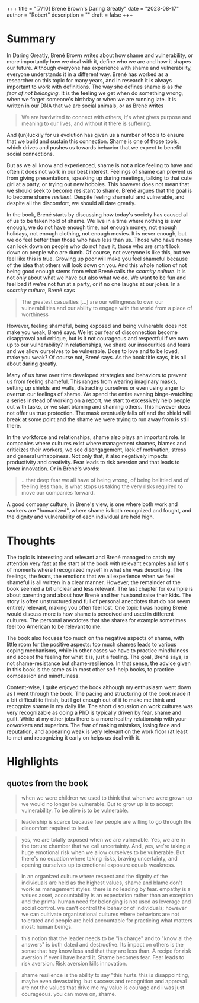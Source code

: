 +++
title = "[7/10] Brené Brown's Daring Greatly"
date = "2023-08-17"
author = "Robert"
description = ""
draft = false
+++

# Summary

In Daring Greatly, Brené Brown writes about how shame and vulnerability, or more
importantly how we deal with it, define who we are and how it shapes our future.
Although everyone has experience with shame and vulnerability, everyone
understands it in a different way. Brené has worked as a researcher on this
topic for many years, and  in research it is always important to work with
definitions. The way she defines shame is as *the fear of not belonging*. It is
the feeling we get when do something wrong, when we forget someone's birthday or
when we are running late. It is written in our DNA that we are social animals,
or as Brené writes

> We are hardwired to connect with others, it's what gives purpose and meaning to
our lives, and without it there is suffering.

And (un)luckily for us evolution has given us a number of tools to ensure that
we build and sustain this connection. Shame is one of those tools, which drives and
pushes us towards behavior that we expect to benefit social connections. 

But as we all know and experienced, shame is not a nice feeling to have and
often it does not work in our best interest. Feelings of shame can prevent us
from giving presentations, speaking up during meetings, talking to that cute
girl at a party, or trying out new hobbies. This however does not mean that we
should seek to become resistant to shame. Brené argues that the goal is to
become shame *resilient*. Despite feeling shameful and vulnerable, and despite
all the discomfort, we should all dare greatly. 

In the book, Brené starts by discussing how today's society has caused all
of us to be taken hold of shame. We live in a time where nothing is ever enough,
we do not have enough time, not enough money, not enough holidays, not enough
clothing, not enough movies. It is never enough, but we do feel better than
those who have less than us. Those who have money can look down on people who
do not have it, those who are smart look down on people who are dumb. Of course,
not everyone is like this, but we feel like this is true. Growing up poor will
make you feel shameful because of the idea that others will look down on you.
And this whole notion of not being good enough stems from what Brené calls the
*scarcity culture*. It is not only about what we have but also what we do. We
want to be fun and feel bad if we're not fun at a party, or if no one laughs at
our jokes. In a *scarcity culture*, Brené says

> The greatest casualties [...] are our willingness to own our vulnerabilities
and our ability to engage with the world from a place of worthiness

However, feeling shameful, being exposed and being vulnerable does not make you
weak, Brené says. We let our fear of disconnection become disapproval and
critique, but is it not courageous and respectful if we own up to our
vulnerability? In relationships, we share our insecurities and fears and we allow
ourselves to be vulnerable. Does to love and to be loved, make you weak? Of
course not, Brené says. As the book title says, it is all about daring greatly.

Many of us have over time developed strategies and behaviors to prevent us from
feeling shameful. This ranges from wearing imaginary masks, setting up shields
and walls, distracting ourselves or even using anger to overrun our feelings of
shame. We spend the entire evening binge-watching a series instead of working on
a report, we start to excessively help people out with tasks, or we start
blaming and shaming others. This however does not offer us true protection. The
mask eventually falls off and the shield will break at some point and the shame
we were trying to run away from is still there. 

In the workforce and relationships, shame also plays an important role. In
companies where cultures exist where management shames, blames and criticizes
their workers, we see disengagement, lack of motivation, stress and general
unhappiness. Not only that, it also negatively impacts productivity and
creativity. Fear leads to risk aversion and that leads to lower innovation. Or
in Brené's words:

> ...that deep fear we all have of being wrong, of being belittled and of feeling
less than, is what stops us taking the very risks required to move our companies
forward.

A good company culture, in Brene's view, is one where both work and workers are
"humanized", where shame is both recognized and fought, and the dignity and
vulnerability of each individual are held high. 

# Thoughts

The topic is interesting and relevant and Brené managed to catch my attention
very fast at the start of the book with relevant examples and lot's of moments
where I recognized myself in what she was describing. The feelings, the fears,
the emotions that we all experience when we feel shameful is all written in a
clear manner. However, the remainder of the book seemed a bit unclear and less
relevant. The last chapter for example is about parenting and about how Brené
and her husband raise their kids. The story is often unstructured and full of
personal anecdotes that do not seem entirely relevant, making you often feel
lost. One topic I was hoping Brené would discuss more is how shame is perceived
and used in different cultures. The personal anecdotes that she shares for
example sometimes feel too American to be relevant to me. 

The book also focuses too much on the negative aspects of shame,
with little room for the positive aspects: too much shames leads to various
coping mechanisms, while in other cases we have to practice mindfulness and
accept the feeling for what it is, just a feeling. The goal, Brené says, is not
shame-resistance but shame-resilience. In that sense, the advice given in this
book is the same as in most other self-help books, to practice compassion and
mindfulness. 

Content-wise, I quite enjoyed the book although my enthusiasm went down as I
went through the book. The pacing and structuring of the book made it a bit
difficult to finish, but I got enough out of it to make me think and recognize
shame in my daily life. The short discussion on work cultures was very
recognizable as doing a PhD is typically driven by fear, shame and guilt. While
at my other jobs there is a more healthy relationship with your coworkers and
superiors. The fear of making mistakes, losing face and reputation, and
appearing weak is very relevant on the work floor (at least to me) and
recognizing it early on helps us deal with it. 

# Highlights

## quotes from the book

> when we were children we used to think that when we were grown up we would no
longer be vulnerable. But to grow up is to accept vulnerability. To be alive is
to be vulnerable.

> leadership is scarce because few people are willing to go through the discomfort
required to lead.

> yes, we are totally exposed when we are vulnerable. Yes, we are in the torture
chamber that we call uncertainty. And, yes, we're taking a huge emotional risk
when we allow ourselves to be vulnerable. But there's no equation where taking
risks, braving uncertainty, and opening ourselves up to emotional exposure
equals weakness.

> in an organized culture where respect and the dignity of the individuals are
held as the highest values, shame and blame don't work as management styles.
there is no leading by fear. empathy is a values asset, accountability is an
expectation rather than an exception and the primal human need for belonging is
not used as leverage and social control. we can't control the behavior of
individuals; however we can cultivate organizational cultures where behaviors
are not tolerated and people are held accountable for practicing what matters
most: human beings.

> this notion that the leader needs to be "in charge" and to "know al the answers"
is both dated and destructive. Its impact on others is the sense that hey know
less and that they are less than. A recipe for risk aversion if ever i have
heard it. Shame becomes fear. Fear leads to risk aversion. Risk aversion kills
innovation.

> shame resilience is the ability to say "this hurts. this is disappointing, maybe
even devastating. but success and recognition and approval are not the values
that drive me my value is courage and i was just courageous. you can move on,
shame.

